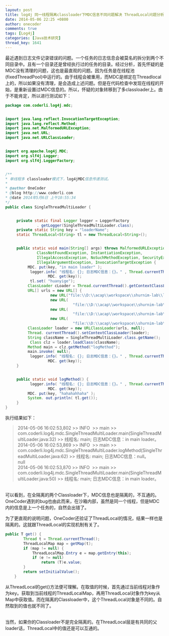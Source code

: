 ```yaml
---
layout: post
title: log4j 同一线程隔离classloader下MDC信息不同问题解决 ThreadLocal问题分析
date: 2014-05-06 22:25 +0800
author: onecoder
comments: true
tags: [Log4j]
categories: [Java技术研究]
thread_key: 1641
---
```

<p>
	最近遇到日志文件记录错误的问题。一个任务的日志信息会被莫名的拆分到两个不同目录中。且有一个目录还是曾经执行过的任务的目录。经过分析，首先怀疑的是MDC没有清理的问题，这也是最直观的问题。因为任务是在线程池(fixedThreadPool)中运行的。由于线程会被重用，而MDC是绑定在Threadlocal上的，所以如果没有清理，是会造成上述问题。但是在代码检查中发现在线程的开始，是重新设置过MDC信息的。所以，怀疑的对象转移到了多classloader上。由于不能肯定，所以进行测试如下：</p>


```java
package com.coderli.log4j.mdc;


import java.lang.reflect.InvocationTargetException;
import java.lang.reflect.Method;
import java.net.MalformedURLException;
import java.net.URL;
import java.net.URLClassLoader;


import org.apache.log4j.MDC;
import org.slf4j.Logger;
import org.slf4j.LoggerFactory;


/**
* 单线程多 classloader模式下，log4jMDC信息传递测试。
*
* @author OneCoder
* @blog http://www.coderli.com
* @date 2014年5月6日 上午10:55:34
*/
public class SingleThreadMultiLoader {


     private static final Logger logger = LoggerFactory
              . getLogger(SingleThreadMultiLoader.class);
     private static String key = "loaderName";
     static ThreadLocal<String> tl = new ThreadLocal<String>();


     public static void main(String[] args) throws MalformedURLException,
              ClassNotFoundException, InstantiationException,
              IllegalAccessException, NoSuchMethodException, SecurityException,
              IllegalArgumentException, InvocationTargetException {
          MDC. put(key, "in main loader" );
           logger.info( "线程名: {}; 日志MDC信息：{}。" , Thread.currentThread().getName(),
                   MDC. get(key));
           tl.set( "huanyige");
          ClassLoader cLoader = Thread.currentThread().getContextClassLoader();
          URL[] urls = new URL[] {
                    new URL("file:\\D:\\acap\\workspace\\shurnim-lab\\lib\\mdc.jar" ),
                    new URL(
                              "file:\\D:\\acap\\workspace\\shurnim-lab\\lib\\log4j-1.2.17.jar" ),
                    new URL(
                              "file:\\D:\\acap\\workspace\\shurnim-lab\\lib\\slf4j-api-1.7.5.jar" ),
                    new URL(
                              "file:\\D:\\acap\\workspace\\shurnim-lab\\lib\\slf4j-log4j12-1.7.5.jar" ) };
          ClassLoader loader = new URLClassLoader(urls, null);
          Thread. currentThread().setContextClassLoader(loader);
          String className = SingleThreadMultiLoader.class.getName();
           Class clz = loader.loadClass(className);
          Method main = clz.getMethod("logMethod");
          main.invoke( null);
           logger.info( "线程名: {}; 日志MDC信息：{}。" , Thread.currentThread().getName(),
                   MDC. get(key));
     }


     public static void logMethod() {
           logger.info( "线程名: {}; 日志MDC信息：{}。" , Thread.currentThread().getName(),
                   MDC. get(key));
          MDC. put(key, "hahahahhaha" );
          System. out.println( tl.get());
     }
}
```

<p>
	执行结果如下：</p>
<blockquote>
	<p>
		2014-05-06 16:02:53,802 >> INFO&nbsp; >> main >> com.coderli.log4j.mdc.SingleThreadMultiLoader.main(SingleThreadMultiLoader.java:32) >> 线程名: main; 日志MDC信息：in main loader。<br />
		2014-05-06 16:02:53,869 >> INFO&nbsp; >> main >> com.coderli.log4j.mdc.SingleThreadMultiLoader.logMethod(SingleThreadMultiLoader.java:62) >> 线程名: main; 日志MDC信息：null。<br />
		null<br />
		2014-05-06 16:02:53,870 >> INFO&nbsp; >> main >> com.coderli.log4j.mdc.SingleThreadMultiLoader.main(SingleThreadMultiLoader.java:50) >> 线程名: main; 日志MDC信息：in main loader。</p>
</blockquote>
<p>
	<br />
	可以看到，在全隔离的两个Classloader下，MDC信息也是隔离的，不互通的。OneCoder遇到的bug也由此而来，在沙箱内部，虽然是同一个线程，但是MDC内的信息是上一个任务的，自然会出错了。</p>
<p>
	为了更直观的说明问题，OneCoder还验证了ThreadLocal的情况，结果一样也是隔离的。这就跟ThreadLocal的实现机制有关了。</p>

```java
public T get() {
        Thread t = Thread.currentThread();
        ThreadLocalMap map = getMap(t);
        if (map != null) {
            ThreadLocalMap.Entry e = map.getEntry(this);
            if (e != null)
                return (T)e.value;
        }
        return setInitialValue();
    }
```

<p>
	从ThreadLocal的get()方法便可理解。在取值的时候，首先通过当前线程对象作为key。获取到当前线程的ThreadLocalMap，再用ThreadLocal对象作为key从Map中获取值。而在隔离的Classloader中，这个ThreadLocal对象是不同的。自然取到的值也就不同了。</p>
<p>
	<br />
	当然，如果你的Classloader不是完全隔离的。在ThreadLocal层是有共同的父loader话，ThreadLocal中的值还是可以互通的。</p>

